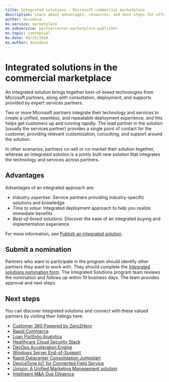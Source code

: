 ```yaml
---
title: Integrated solutions - Microsoft commercial marketplace
description: Learn about advantages, resources, and next steps for offering integrated solutions in the commercial marketplace.
author: dsindona
ms.service: marketplace
ms.subservice: partnercenter-marketplace-publisher
ms.topic: conceptual
ms.date: 04/15/2020
ms.author: dsindona
---
```


# Integrated solutions in the commercial marketplace
An integrated solution brings together best-of-breed technologies from Microsoft partners, along with consultation, deployment, and supports provided by expert services partners.

Two or more Microsoft partners integrate their technology and services to create a unified, seamless, and repeatable deployment experience, and this helps get customers up and running rapidly.  The lead partner in the solution (usually the services partner) provides a single point of contact for the customer, providing relevant customization, consulting, and support around the solution.

In other scenarios, partners co-sell or co-market their solution together, whereas an integrated solution is a jointly built new solution that integrates the technology and services across partners.

## Advantages

Advantages of an integrated approach are:

* *Industry expertise*: Service partners providing industry-specific solutions and knowledge
* *Time to value*: Integrated deployment approach to help you realize immediate benefits
* *Best-of-breed solutions*: Discover the ease of an integrated buying and implementation experience

For more information, see [Publish an integrated solution](./integrated-solutions-for-publishers.md).

## Submit a nomination

Partners who want to participate in the program should identify other partners they want to work with. They should complete the [Integrated solutions nomination form](https://assetsprod.microsoft.com/mpn/integrated-solutions-partner-nomination.docx). The Integrated Solutions program team reviews the nomination and follows up within 10 business days. The team provides approval and next steps.

## Next steps

You can discover integrated solutions and connect with these valued partners by visiting their listings here:

* [Customer 360 Powered by Zero2Hero](https://azuremarketplace.microsoft.com/marketplace/consulting-services/bardess.customer-360-powered-by-zero2hero)
* [Rapid Commerce](https://azuremarketplace.microsoft.com/marketplace/consulting-services/publicis-sapient.rapid_commerce)
* [Loan Portfolio Analytics](https://azuremarketplace.microsoft.com/marketplace/consulting-services/rcg-us.rcg-enable-credit-analytics)
* [Healthcare Cloud Security Stack](https://azuremarketplace.microsoft.com/marketplace/consulting-services/xentit.azure-xentit-trendmicro-qualys-hcss-12months)
* [DevOps Acceleration Engine](https://azuremarketplace.microsoft.com/marketplace/consulting-services/sirrus7.sirrus7-devops-acceleration-engine?search=devops%20acceleration%20engine&page=1)
* [Windows Server End-of-Support](https://azuremarketplace.microsoft.com/marketplace/consulting-services/new-signature.eos_appfactory)
* [Rapid Datacenter Consolidation Jumpstart](https://azuremarketplace.microsoft.com/marketplace/consulting-services/rivermeadowsoftwareinc.rapid-datacenter-consolidation-jumpstart?flightCodes=100discovermigrate)
* [DeviceTone IoT for Connected Field Service](https://azuremarketplace.microsoft.com/marketplace/apps/marketplaceprodware.devicetone_iot_for_connected_field_service?tab=Overview)
* [Unison: A Unified Marketing Management solution](https://appsource.microsoft.com/marketplace/consulting-services/barhead_solutions.unison_p2p?pub_source=email&pub_status=success)
* [Intelligent M&A Due Diligence](https://azuremarketplace.microsoft.com/marketplace/consulting-services/avanadeinc.intelligent_ma_due_diligence)
